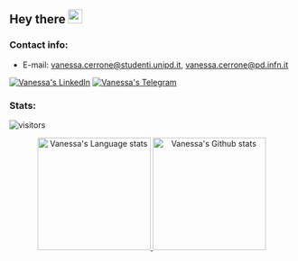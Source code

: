 ## Hey there <img src="https://media.giphy.com/media/hvRJCLFzcasrR4ia7z/giphy.gif" width="25px">
### Contact info:
* E-mail: vanessa.cerrone@studenti.unipd.it, vanessa.cerrone@pd.infn.it


[![Vanessa's LinkedIn](https://img.shields.io/badge/LinkedIn-0077B5?style=for-the-badge&logo=linkedin&logoColor=white)](https://www.linkedin.com/in/vanessa-cerrone-51129b220/)
[![Vanessa's Telegram](https://img.shields.io/badge/Telegram-2CA5E0?style=for-the-badge&logo=telegram&logoColor=white)](https://t.me/vanessacerrone)


### Stats:

![visitors](https://shields-io-visitor-counter.herokuapp.com/badge?page=vanessacerrone&label=Visitors&labelColor=000000&logo=GitHub&logoColor=FFFFFF&color=1D70B8&style=for-the-badge)

<!---
 [![Vanessa's GitHub stats](https://github-readme-stats.vercel.app/api?username=vanessacerrone&show_icons=true&theme=graywhite&count_private=true)](https://github.com/anuraghazra/github-readme-stats)
 [![Top Langs](https://github-readme-stats.vercel.app/api/top-langs/?username=vanessacerrone&langs_count=5&show_icons=true&theme=graywhite&count_private=true)](https://github.com/anuraghazra/github-readme-stats)
-->


<!-- Light Mode -->
<div align="center"> 
<a href="https://github.com/vanessacerrone#gh-light-mode-only">
  <img height=200 src="https://github-readme-stats-git-master-rstaa-rickstaa.vercel.app/api/top-langs/?username=vanessacerrone&theme=graywhite&layout=compact&include_all_commits=true&langs_count=7&hide_border=1#gh-light-mode-only" alt="Vanessa's Language stats" />
<a href="https://github.com/vanessacerrone#gh-light-mode-only">
  <img height=200 src="https://github-readme-stats-git-master-rstaa-rickstaa.vercel.app/api?username=vanessacerrone&show_icons=true&count_private=true&line_height=28&&theme=graywhite&hide_border=1&include_all_commits=true&card_width=200&role=OWNER,COLLABORATOR#gh-light-mode-only" alt="Vanessa's Github stats" />
</a>
</div>

<!---
<a href="https://github.com/ashutosh00710/github-readme-activity-graph"><img alt="Vanessa's Activity Graph" 
src="https://activity-graph.herokuapp.com/graph?username=vanessacerrone&bg_color=141414&color=FFFFFF&line=ea8204&point=c3c3c3&hide_border=true" /></a>
-->

